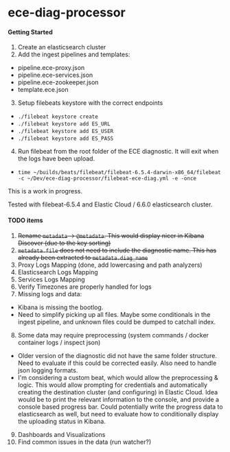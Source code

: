 # ece-diag-processor

#### Getting Started
1. Create an elasticsearch cluster
2. Add the ingest pipelines and templates:
  - pipeline.ece-proxy.json
  - pipeline.ece-services.json
  - pipeline.ece-zookeeper.json
  - template.ece.json
3. Setup filebeats keystore with the correct endpoints
  - `./filebeat keystore create`
  - `./filebeat keystore add ES_URL`
  - `./filebeat keystore add ES_USER`
  - `./filebeat keystore add ES_PASS`
4. Run filebeat from the root folder of the ECE diagnostic. It will exit when the logs have been upload.
  - `time ~/builds/beats/filebeat/filebeat-6.5.4-darwin-x86_64/filebeat -c ~/Dev/ece-diag-processor/filebeat-ece-diag.yml -e -once`


This is a work in progress.

Tested with filebeat-6.5.4 and Elastic Cloud / 6.6.0 elasticsearch cluster.

#### TODO items
1. ~~Rename `metadata` -> `@metadata`. This would display nicer in Kibana Discover (due to the key sorting)~~
2. ~~`metadata.file` does not need to include the diagnostic name. This has already been extracted to `metadata.diag_name`~~
3. Proxy Logs Mapping (done, add lowercasing and path analyzers)
4. Elasticsearch Logs Mapping
5. Services Logs Mapping
6. Verify Timezones are properly handled for logs
7. Missing logs and data:
  - Kibana is missing the bootlog.
  - Need to simplify picking up all files. Maybe some conditionals in the ingest pipeline, and unknown files could be dumped to catchall index.
8. Some data may require preprocessing (system commands / docker container logs / inspect json)
  - Older version of the diagnostic did not have the same folder structure. Need to evaluate if this could be corrected easily. Also need to handle json logging formats.
  - I'm considering a custom beat, which would allow the preprocessing & logic. This would allow prompting for credentials and automatically creating the destination cluster (and configuring) in Elastic Cloud. Idea would be to print the relevant information to the console, and provide a console based progress bar. Could potentially write the progress data to elasticsearch as well, but need to evaluate how to conditionally display the uploading status in Kibana.
9. Dashboards and Visualizations
10. Find common issues in the data (run watcher?)
